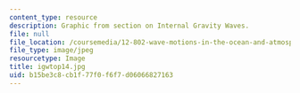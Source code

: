 ```yaml
---
content_type: resource
description: Graphic from section on Internal Gravity Waves.
file: null
file_location: /coursemedia/12-802-wave-motions-in-the-ocean-and-atmosphere-spring-2004/b15be3c8cb1f77f0f6f7d06066827163_igwtop14.jpg
file_type: image/jpeg
resourcetype: Image
title: igwtop14.jpg
uid: b15be3c8-cb1f-77f0-f6f7-d06066827163
---
```

